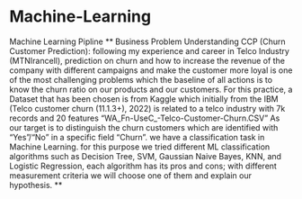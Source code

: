 # Machine-Learning
Machine Learning Pipline
**
Business Problem Understanding
CCP (Churn Customer Prediction): following my experience and career in Telco Industry (MTNIrancell), 
prediction on churn and how to increase the revenue of the company with different
campaigns and make the customer more loyal is one of the most challenging problems which the
baseline of all actions is to know the churn ratio on our products and our customers.
For this practice, a Dataset that has been chosen is from Kaggle which initially from the IBM
(Telco customer churn (11.1.3+), 2022) is related to a telco industry with 7k records and 20 features
“WA_Fn-UseC_-Telco-Customer-Churn.CSV”
As our target is to distinguish the churn customers which are identified with “Yes”/“No” in a
specific field “Churn”. we have a classification task in Machine Learning. for this purpose we tried
different ML classification algorithms such as Decision Tree, SVM, Gaussian Naive Bayes, KNN,
and Logistic Regression, each algorithm has its pros and cons; with different measurement criteria
we will choose one of them and explain our hypothesis.
**
